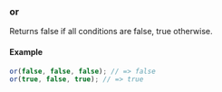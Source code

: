 ### or

Returns false if all conditions are false, true otherwise.

#### Example

```js
or(false, false, false); // => false
or(true, false, true); // => true
```